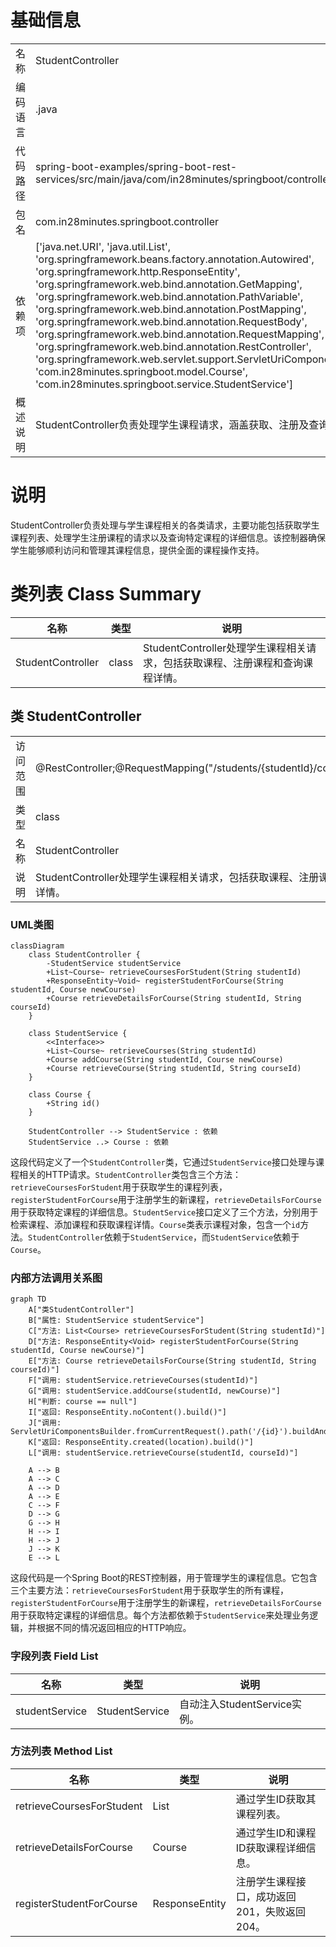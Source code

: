 # 基础信息

|      |      |
|------|------|
| 名称 | StudentController |
| 编码语言 | .java |
| 代码路径 | spring-boot-examples/spring-boot-rest-services/src/main/java/com/in28minutes/springboot/controller/StudentController.java |
| 包名 | com.in28minutes.springboot.controller |
| 依赖项 | ['java.net.URI', 'java.util.List', 'org.springframework.beans.factory.annotation.Autowired', 'org.springframework.http.ResponseEntity', 'org.springframework.web.bind.annotation.GetMapping', 'org.springframework.web.bind.annotation.PathVariable', 'org.springframework.web.bind.annotation.PostMapping', 'org.springframework.web.bind.annotation.RequestBody', 'org.springframework.web.bind.annotation.RequestMapping', 'org.springframework.web.bind.annotation.RestController', 'org.springframework.web.servlet.support.ServletUriComponentsBuilder', 'com.in28minutes.springboot.model.Course', 'com.in28minutes.springboot.service.StudentService'] |
| 概述说明 | StudentController负责处理学生课程请求，涵盖获取、注册及查询详情功能。 |

# 说明

StudentController负责处理与学生课程相关的各类请求，主要功能包括获取学生课程列表、处理学生注册课程的请求以及查询特定课程的详细信息。该控制器确保学生能够顺利访问和管理其课程信息，提供全面的课程操作支持。

# 类列表 Class Summary

| 名称   | 类型  | 说明 |
|-------|------|-------------|
| StudentController | class | StudentController处理学生课程相关请求，包括获取课程、注册课程和查询课程详情。 |



## 类 StudentController

|      |      |
|------|------|
| 访问范围 | @RestController;@RequestMapping("/students/{studentId}/courses");public |
| 类型 | class |
| 名称 | StudentController |
| 说明 | StudentController处理学生课程相关请求，包括获取课程、注册课程和查询课程详情。 |


### UML类图

```mermaid
classDiagram
    class StudentController {
        -StudentService studentService
        +List~Course~ retrieveCoursesForStudent(String studentId)
        +ResponseEntity~Void~ registerStudentForCourse(String studentId, Course newCourse)
        +Course retrieveDetailsForCourse(String studentId, String courseId)
    }

    class StudentService {
        <<Interface>>
        +List~Course~ retrieveCourses(String studentId)
        +Course addCourse(String studentId, Course newCourse)
        +Course retrieveCourse(String studentId, String courseId)
    }

    class Course {
        +String id()
    }

    StudentController --> StudentService : 依赖
    StudentService ..> Course : 依赖
```

这段代码定义了一个`StudentController`类，它通过`StudentService`接口处理与课程相关的HTTP请求。`StudentController`类包含三个方法：`retrieveCoursesForStudent`用于获取学生的课程列表，`registerStudentForCourse`用于注册学生的新课程，`retrieveDetailsForCourse`用于获取特定课程的详细信息。`StudentService`接口定义了三个方法，分别用于检索课程、添加课程和获取课程详情。`Course`类表示课程对象，包含一个`id`方法。`StudentController`依赖于`StudentService`，而`StudentService`依赖于`Course`。


### 内部方法调用关系图

```mermaid
graph TD
    A["类StudentController"]
    B["属性: StudentService studentService"]
    C["方法: List<Course> retrieveCoursesForStudent(String studentId)"]
    D["方法: ResponseEntity<Void> registerStudentForCourse(String studentId, Course newCourse)"]
    E["方法: Course retrieveDetailsForCourse(String studentId, String courseId)"]
    F["调用: studentService.retrieveCourses(studentId)"]
    G["调用: studentService.addCourse(studentId, newCourse)"]
    H["判断: course == null"]
    I["返回: ResponseEntity.noContent().build()"]
    J["调用: ServletUriComponentsBuilder.fromCurrentRequest().path('/{id}').buildAndExpand(course.id()).toUri()"]
    K["返回: ResponseEntity.created(location).build()"]
    L["调用: studentService.retrieveCourse(studentId, courseId)"]

    A --> B
    A --> C
    A --> D
    A --> E
    C --> F
    D --> G
    G --> H
    H --> I
    H --> J
    J --> K
    E --> L
```

这段代码是一个Spring Boot的REST控制器，用于管理学生的课程信息。它包含三个主要方法：`retrieveCoursesForStudent`用于获取学生的所有课程，`registerStudentForCourse`用于注册学生的新课程，`retrieveDetailsForCourse`用于获取特定课程的详细信息。每个方法都依赖于`StudentService`来处理业务逻辑，并根据不同的情况返回相应的HTTP响应。

### 字段列表 Field List

| 名称  | 类型  | 说明 |
|-------|-------|------|
| studentService | StudentService | 自动注入StudentService实例。 |

### 方法列表 Method List

| 名称  | 类型  | 说明 |
|-------|-------|------|
| retrieveCoursesForStudent | List<Course> | 通过学生ID获取其课程列表。 |
| retrieveDetailsForCourse | Course | 通过学生ID和课程ID获取课程详细信息。 |
| registerStudentForCourse | ResponseEntity<Void> | 注册学生课程接口，成功返回201，失败返回204。 |




